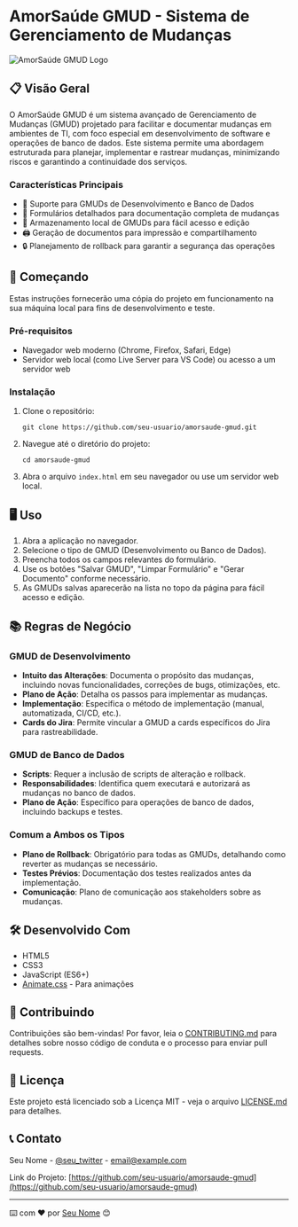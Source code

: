 # AmorSaúde GMUD - Sistema de Gerenciamento de Mudanças

![AmorSaúde GMUD Logo](https://via.placeholder.com/150x150.png?text=AmorSaúde+GMUD)

## 📋 Visão Geral

O AmorSaúde GMUD é um sistema avançado de Gerenciamento de Mudanças (GMUD) projetado para facilitar e documentar mudanças em ambientes de TI, com foco especial em desenvolvimento de software e operações de banco de dados. Este sistema permite uma abordagem estruturada para planejar, implementar e rastrear mudanças, minimizando riscos e garantindo a continuidade dos serviços.

### Características Principais

- 🔄 Suporte para GMUDs de Desenvolvimento e Banco de Dados
- 📝 Formulários detalhados para documentação completa de mudanças
- 💾 Armazenamento local de GMUDs para fácil acesso e edição
- 🖨️ Geração de documentos para impressão e compartilhamento
- 🔒 Planejamento de rollback para garantir a segurança das operações

## 🚀 Começando

Estas instruções fornecerão uma cópia do projeto em funcionamento na sua máquina local para fins de desenvolvimento e teste.

### Pré-requisitos

- Navegador web moderno (Chrome, Firefox, Safari, Edge)
- Servidor web local (como Live Server para VS Code) ou acesso a um servidor web

### Instalação

1. Clone o repositório:
   ```
   git clone https://github.com/seu-usuario/amorsaude-gmud.git
   ```

2. Navegue até o diretório do projeto:
   ```
   cd amorsaude-gmud
   ```

3. Abra o arquivo `index.html` em seu navegador ou use um servidor web local.

## 🖥️ Uso

1. Abra a aplicação no navegador.
2. Selecione o tipo de GMUD (Desenvolvimento ou Banco de Dados).
3. Preencha todos os campos relevantes do formulário.
4. Use os botões "Salvar GMUD", "Limpar Formulário" e "Gerar Documento" conforme necessário.
5. As GMUDs salvas aparecerão na lista no topo da página para fácil acesso e edição.

## 📚 Regras de Negócio

### GMUD de Desenvolvimento

- **Intuito das Alterações**: Documenta o propósito das mudanças, incluindo novas funcionalidades, correções de bugs, otimizações, etc.
- **Plano de Ação**: Detalha os passos para implementar as mudanças.
- **Implementação**: Especifica o método de implementação (manual, automatizada, CI/CD, etc.).
- **Cards do Jira**: Permite vincular a GMUD a cards específicos do Jira para rastreabilidade.

### GMUD de Banco de Dados

- **Scripts**: Requer a inclusão de scripts de alteração e rollback.
- **Responsabilidades**: Identifica quem executará e autorizará as mudanças no banco de dados.
- **Plano de Ação**: Específico para operações de banco de dados, incluindo backups e testes.

### Comum a Ambos os Tipos

- **Plano de Rollback**: Obrigatório para todas as GMUDs, detalhando como reverter as mudanças se necessário.
- **Testes Prévios**: Documentação dos testes realizados antes da implementação.
- **Comunicação**: Plano de comunicação aos stakeholders sobre as mudanças.

## 🛠️ Desenvolvido Com

- HTML5
- CSS3
- JavaScript (ES6+)
- [Animate.css](https://animate.style/) - Para animações

## 👥 Contribuindo

Contribuições são bem-vindas! Por favor, leia o [CONTRIBUTING.md](CONTRIBUTING.md) para detalhes sobre nosso código de conduta e o processo para enviar pull requests.

## 📜 Licença

Este projeto está licenciado sob a Licença MIT - veja o arquivo [LICENSE.md](LICENSE.md) para detalhes.

## 📞 Contato

Seu Nome - [@seu_twitter](https://twitter.com/seu_twitter) - email@example.com

Link do Projeto: [https://github.com/seu-usuario/amorsaude-gmud](https://github.com/seu-usuario/amorsaude-gmud)

---

⌨️ com ❤️ por [Seu Nome](https://github.com/seu-usuario) 😊
